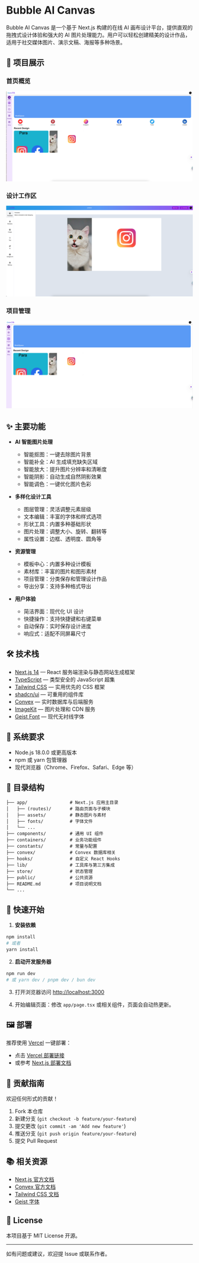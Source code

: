 # Bubble AI Canvas

Bubble AI Canvas 是一个基于 Next.js 构建的在线 AI 画布设计平台，提供直观的拖拽式设计体验和强大的 AI 图片处理能力。用户可以轻松创建精美的设计作品，适用于社交媒体图片、演示文稿、海报等多种场景。

## 📸 项目展示

### 首页概览
![首页](./showcase/home.png)

### 设计工作区
![设计界面](./showcase/design.png)

### 项目管理
![项目管理](./showcase/projects.png)

## ✨ 主要功能

- **AI 智能图片处理**
  - 智能抠图：一键去除图片背景
  - 智能补全：AI 生成填充缺失区域
  - 智能放大：提升图片分辨率和清晰度
  - 智能阴影：自动生成自然阴影效果
  - 智能调色：一键优化图片色彩

- **多样化设计工具**
  - 图层管理：灵活调整元素层级
  - 文本编辑：丰富的字体和样式选项
  - 形状工具：内置多种基础形状
  - 图片处理：调整大小、旋转、翻转等
  - 属性设置：边框、透明度、圆角等

- **资源管理**
  - 模板中心：内置多种设计模板
  - 素材库：丰富的图片和图形素材
  - 项目管理：分类保存和管理设计作品
  - 导出分享：支持多种格式导出

- **用户体验**
  - 简洁界面：现代化 UI 设计
  - 快捷操作：支持快捷键和右键菜单
  - 自动保存：实时保存设计进度
  - 响应式：适配不同屏幕尺寸

## 🛠️ 技术栈

- [Next.js 14](https://nextjs.org/)  — React 服务端渲染与静态网站生成框架
- [TypeScript](https://www.typescriptlang.org/)  — 类型安全的 JavaScript 超集
- [Tailwind CSS](https://tailwindcss.com/)  — 实用优先的 CSS 框架
- [shadcn/ui](https://ui.shadcn.com/)  — 可重用的组件库
- [Convex](https://convex.dev/)  — 实时数据库与后端服务
- [ImageKit](https://imagekit.io/)  — 图片处理和 CDN 服务
- [Geist Font](https://vercel.com/font)  — 现代无衬线字体

## 🔧 系统要求

- Node.js 18.0.0 或更高版本
- npm 或 yarn 包管理器
- 现代浏览器（Chrome、Firefox、Safari、Edge 等）

## 📁 目录结构

```
├── app/                # Next.js 应用主目录
│   ├── (routes)/       # 路由页面与子模块
│   ├── assets/         # 静态图片与素材
│   ├── fonts/          # 字体文件
│   └── ...
├── components/         # 通用 UI 组件
├── containers/         # 业务功能组件
├── constants/          # 常量与配置
├── convex/             # Convex 数据库相关
├── hooks/              # 自定义 React Hooks
├── lib/                # 工具库与第三方集成
├── store/              # 状态管理
├── public/             # 公共资源
├── README.md           # 项目说明文档
└── ...
```

## 🚀 快速开始

1. **安装依赖**

```bash
npm install
# 或者
yarn install
```

2. **启动开发服务器**

```bash
npm run dev
# 或 yarn dev / pnpm dev / bun dev
```

3. 打开浏览器访问 [http://localhost:3000](http://localhost:3000)

4. 开始编辑页面：修改 `app/page.tsx` 或相关组件，页面会自动热更新。

## 🖼️ 部署

推荐使用 [Vercel](https://vercel.com/) 一键部署：

- 点击 [Vercel 部署链接](https://vercel.com/new?utm_medium=default-template&filter=next.js&utm_source=create-next-app&utm_campaign=create-next-app-readme)
- 或参考 [Next.js 部署文档](https://nextjs.org/docs/app/building-your-application/deploying)

## 🤝 贡献指南

欢迎任何形式的贡献！

1. Fork 本仓库
2. 新建分支 (`git checkout -b feature/your-feature`)
3. 提交更改 (`git commit -am 'Add new feature'`)
4. 推送分支 (`git push origin feature/your-feature`)
5. 提交 Pull Request

## 📚 相关资源

- [Next.js 官方文档](https://nextjs.org/docs)
- [Convex 官方文档](https://docs.convex.dev/)
- [Tailwind CSS 文档](https://tailwindcss.com/docs)
- [Geist 字体](https://vercel.com/font)

## 📄 License

本项目基于 MIT License 开源。

---

如有问题或建议，欢迎提 Issue 或联系作者。
